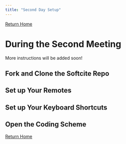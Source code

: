 ```yaml
---
title: "Second Day Setup"
---
```

[Return Home](index.md)

# During the Second Meeting

More instructions will be added soon!

## Fork and Clone the Softcite Repo

## Set up Your Remotes

## Set up Your Keyboard Shortcuts

## Open the Coding Scheme

[Return Home](index.md)
